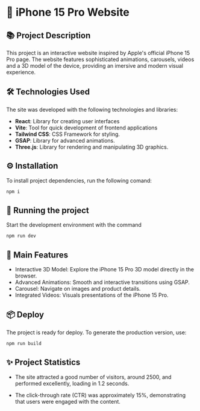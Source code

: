 # 🍎 iPhone 15 Pro Website

## 📚 Project Description

This project is an interactive website inspired by Apple's official iPhone 15 Pro page. The website features sophisticated animations, carousels, videos and a 3D model of the device, providing an imersive and modern visual experience.

## 🛠️ Technologies Used

The site was developed with the following technologies and libraries:

- **React**: Library for creating user interfaces 
- **Vite**: Tool for quick development of frontend applications
- **Tailwind CSS**: CSS Framework for styling.
- **GSAP**: Library for advanced animations.
- **Three.js**: Library for rendering and manipulating 3D graphics.

## ⚙️ Installation

To install project dependencies, run the following comand:

```bash
npm i
```

## 🚀 Running the project

Start the development environment with the command

```bash
npm run dev
```

## 🌟 Main Features

- Interactive 3D Model: Explore the iPhone 15 Pro 3D model directly in the browser. 
- Advanced Animations: Smooth and interactive transitions using GSAP. 
- Carousel: Navigate on images and product details.
- Integrated Videos: Visuals presentations of the iPhone 15 Pro.

## 📦 Deploy

The project is ready for deploy. To generate the production version, use:

```bash
npm run build
```

## ✨ Project Statistics

- The site attracted a good number of visitors, around 2500, and performed excellently, loading in 1.2 seconds.

- The click-through rate (CTR) was approximately 15%, demonstrating that users were engaged with the content.
